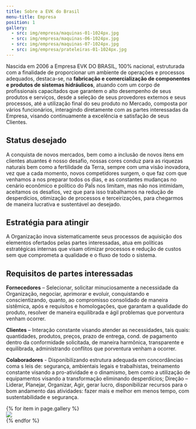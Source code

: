 ```yaml
---
title: Sobre a EVK do Brasil
menu-title: Empresa
position: 1
gallery:
  - src: img/empresa/maquinas-01-1024px.jpg
  - src: img/empresa/maquinas-06-1024px.jpg
  - src: img/empresa/maquinas-07-1024px.jpg
  - src: img/empresa/prateleiras-01-1024px.jpg
---
```


<div class="wrapper horizontal--smart">
  <div class="flex" style="flex-basis: 70%;" markdown="1">

Nascida em 2006 a Empresa EVK DO BRASIL, 100% nacional, estruturada com a finalidade de proporcionar um ambiente de operações e processos adequados, destaca-se, na **fabricação e comercialização de componentes e produtos de sistemas hidráulicos**, atuando com um corpo de profissionais capacitados que garantem o alto desempenho de seus produtos e serviços, desde a seleção de seus provedores externos e seus processos, até a utilização final do seu produto no Mercado, composta por vários funcionários, interagindo diretamente com as partes interessadas da Empresa, visando continuamente a excelência e satisfação de seus Clientes.

## Status desejado

A conquista de novos mercados, bem como a inclusão de novos itens em clientes atuantes é nosso desafio, nossas cores conduz para as riquezas naturais bem como a fertilidade da Terra, sempre com uma visão inovadora, vez que a cada momento, novos competidores surgem, o que faz com que venhamos a nos preparar todos os dias, e as constantes mudanças no cenário econômico e político do PaÍs nos limitam, mas não nos intimidam, aceitamos os desafios, vez que para isso trabalhamos na redução de desperdícios, otimização de processos e terceirizações, para chegarmos de maneira lucrativa e sustentável ao desejado.

## Estratégia para atingir

A Organização inova sistematicamente seus processos de aquisição dos elementos ofertados pelas partes interessadas, atua em políticas estratégicas internas que visam otimizar processos e redução de custos sem que comprometa a qualidade e o fluxo de todo o sistema.

## Requisitos de partes interessadas

**Fornecedores** – Selecionar, solicitar minuciosamente a necessidade da Organização, negociar, aprimorar e evoluir, conquistando e conscientizando, quanto, ao compromisso consolidado de maneira sistêmica, após e requisitos e homologações, que garantam a qualidade do produto, resolver de maneira equilibrada e ágil problemas que porventura venham ocorrer.

**Clientes** – Interação constante visando atender as necessidades, tais quais: quantidades, produtos, preços, prazo de entrega, cond. de pagamento dentro da conformidade solicitada, de maneira harmônica, transparente e equilibrada, administrando conflitos que porventura venham a ocorrer.

**Colaboradores** - Disponibilizando estrutura adequada em concordâncias coma s leis de: segurança, ambientais legais e trabalhistas, treinamento constante visando a pro-atividade e o dinamismo, bem como a utilização de equipamentos visando a transformação eliminando desperdícios;
Direção – Liderar, Planejar, Organizar, Agir, gerar lucro, disponibilizar recursos para o bom andamento das atividades: fazer mais e melhor em menos tempo, com sustentabilidade e segurança.

  </div>
  <div class="flex vertical" style="flex-basis: 40%;">
    {% for item in page.gallery %}
    <div class="img-wrapper" style="margin-bottom: var(--spacing-s);">
      <img src="{{site.baseurl}}/{{item.src}}">
    </div>
    {% endfor %}
  </div>
</div>
